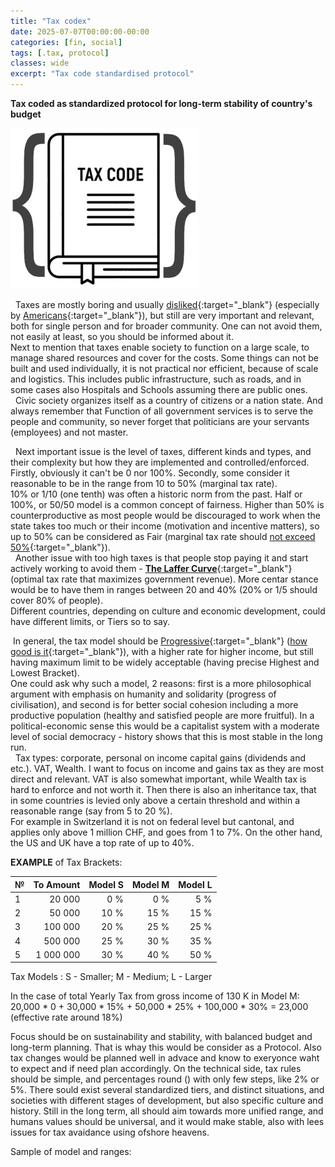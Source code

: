 ```yaml
---
title: "Tax codex"
date: 2025-07-07T00:00:00-00:00
categories: [fin, social]
tags: [.tax, protocol]
classes: wide
excerpt: "Tax code standardised protocol"
---
```


**Tax coded as standardized protocol for long-term stability of country's budget**

![/tax-codex](https://raw.githubusercontent.com/borisdj/borisdj.github.io/main/assets/images/tax-codex/tax-codex.jpg)

&nbsp; Taxes are mostly boring and usually [disliked](https://www.psychologytoday.com/us/blog/common-sense-science/202504/we-hate-paying-taxes){:target="_blank"} (especially by [Americans](https://behavioralscientist.org/why-we-hate-taxes-and-why-some-people-want-us-to/){:target="_blank"}), but still are very important and relevant, both for single person and for broader community. One can not avoid them, not easily at least, so you should be informed about it.  
Next to mention that taxes enable society to function on a large scale, to manage shared resources and cover for the costs. Some things can not be built and used individually, it is not practical nor efficient, because of scale and logistics. This includes public infrastructure, such as roads, and in some cases also Hospitals and Schools assuming there are public ones.  
&nbsp; Civic society organizes itself as a country of citizens or a nation state. And always remember that Function of all government services is to serve the people and community, so never forget that politicians are your servants (employees) and not master.

&nbsp; Next important issue is the level of taxes, different kinds and types, and their complexity but how they are implemented and controlled/enforced. Firstly, obviously it can't be 0 nor 100%. Secondly, some consider it reasonable to be in the range from 10 to 50% (marginal tax rate).  
10% or 1/10 (one tenth) was often a historic norm from the past. Half or 100%, or 50/50 model is a common concept of fairness. Higher than 50% is counterproductive as most people would be discouraged to work when the state takes too much or their income (motivation and incentive matters), so up to 50% can be considered as Fair (marginal tax rate should [not exceed 50%](https://www.reddit.com/r/changemyview/comments/1idyebs/cmv_income_marginal_tax_rates_should_never_exceed/){:target="_blank"}).  
&nbsp; Another issue with too high taxes is that people stop paying it and start actively working to avoid them - [**The Laffer Curve**](https://www.investopedia.com/terms/l/laffercurve.asp){:target="_blank"} (optimal tax rate that maximizes government revenue). More centar stance would be to have them in ranges between 20 and 40% (20% or 1/5 should cover 80% of people).   
Different countries, depending on culture and economic development, could have different limits, or Tiers so to say.

&nbsp;In general, the tax model should be [Progressive](https://www.investopedia.com/terms/p/progressivetax.asp){:target="_blank"} ([how good is it](https://www.reddit.com/r/SocialDemocracy/comments/1g4vfd1/is_progressive_taxation_really_a_good_thing/){:target="_blank"}), with a higher rate for higher income, but still having maximum limit to be widely acceptable (having precise Highest and Lowest Bracket).  
One could ask why such a model, 2 reasons: first is a more philosophical argument with emphasis on humanity and solidarity (progress of civilisation), and second is for better social cohesion including a more productive population (healthy and satisfied people are more fruitful).
In a political-economic sense this would be a capitalist system with a moderate level of social democracy - history shows that this is most stable in the long run.  
&nbsp; Tax types: corporate, personal on income capital gains (dividends and etc.). VAT, Wealth.
I want to focus on income and gains tax as they are most direct and relevant. VAT is also somewhat important, while Wealth tax is hard to enforce and not worth it.
Then there is also an inheritance tax, that in some countries is levied only above a certain threshold and within a reasonable range (say from 5 to 20 %).  
For example in Switzerland it is not on federal level but cantonal, and applies only above 1 million CHF, and goes from 1 to 7%. On the other hand, the US and UK have a top rate of up to 40%.

**EXAMPLE** of Tax Brackets:  

| №  | To Amount | Model S | Model M | Model L |
| -  | --------: | ------: | ------: | ------: |
| 1  |    20 000 |  0 %    |  0 %    |  5 %    |
| 2  |    50 000 | 10 %    | 15 %    | 15 %    |
| 3  |   100 000 | 20 %    | 25 %    | 25 %    |
| 4  |   500 000 | 25 %    | 30 %    | 35 %    |
| 5  | 1 000 000 | 30 %    | 40 %    | 50 %    |

Tax Models : S - Smaller; M - Medium; L - Larger

In the case of total Yearly Tax from gross income of 130 K in Model M:  
20,000 * 0 + 30,000 * 15% + 50,000 * 25% + 100,000 * 30% = 23,000 (effective rate around 18%)

Focus should be on sustainability and stability, with balanced budget and long-term planning.
That is whay this would be consider as a Protocol.
Also tax changes would be planned well in advace and know to exeryonce waht to expect and if need plan accordingly.
On the technical side, tax rules should be simple, and percentages round () with only few steps, like 2% or 5%.
There sould exist several standardized tiers, and distinct situations, and societies with different stages of development, but also specific culture and history.
Still in the long term, all should aim towards more unified range, and humans values should be universal, and it would make stable, also with lees issues for tax avaidance using ofshore heavens.

Sample of model and ranges:



